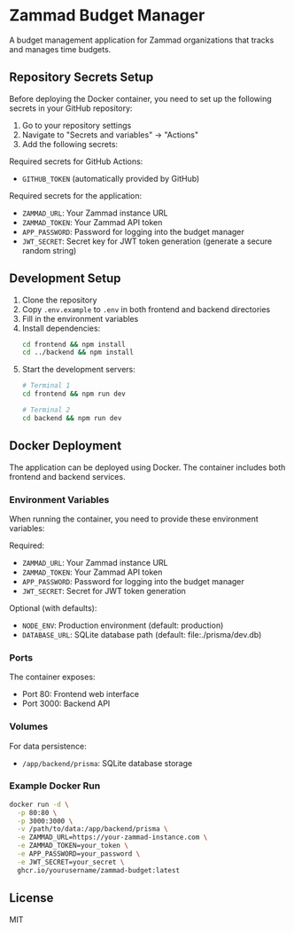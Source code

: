# Zammad Budget Manager

A budget management application for Zammad organizations that tracks and manages time budgets.

## Repository Secrets Setup

Before deploying the Docker container, you need to set up the following secrets in your GitHub repository:

1. Go to your repository settings
2. Navigate to "Secrets and variables" → "Actions"
3. Add the following secrets:

Required secrets for GitHub Actions:
- `GITHUB_TOKEN` (automatically provided by GitHub)

Required secrets for the application:
- `ZAMMAD_URL`: Your Zammad instance URL
- `ZAMMAD_TOKEN`: Your Zammad API token
- `APP_PASSWORD`: Password for logging into the budget manager
- `JWT_SECRET`: Secret key for JWT token generation (generate a secure random string)

## Development Setup

1. Clone the repository
2. Copy `.env.example` to `.env` in both frontend and backend directories
3. Fill in the environment variables
4. Install dependencies:
   ```bash
   cd frontend && npm install
   cd ../backend && npm install
   ```
5. Start the development servers:
   ```bash
   # Terminal 1
   cd frontend && npm run dev
   
   # Terminal 2
   cd backend && npm run dev
   ```

## Docker Deployment

The application can be deployed using Docker. The container includes both frontend and backend services.

### Environment Variables

When running the container, you need to provide these environment variables:

Required:
- `ZAMMAD_URL`: Your Zammad instance URL
- `ZAMMAD_TOKEN`: Your Zammad API token
- `APP_PASSWORD`: Password for logging into the budget manager
- `JWT_SECRET`: Secret for JWT token generation

Optional (with defaults):
- `NODE_ENV`: Production environment (default: production)
- `DATABASE_URL`: SQLite database path (default: file:./prisma/dev.db)

### Ports

The container exposes:
- Port 80: Frontend web interface
- Port 3000: Backend API

### Volumes

For data persistence:
- `/app/backend/prisma`: SQLite database storage

### Example Docker Run

```bash
docker run -d \
  -p 80:80 \
  -p 3000:3000 \
  -v /path/to/data:/app/backend/prisma \
  -e ZAMMAD_URL=https://your-zammad-instance.com \
  -e ZAMMAD_TOKEN=your_token \
  -e APP_PASSWORD=your_password \
  -e JWT_SECRET=your_secret \
  ghcr.io/yourusername/zammad-budget:latest
```

## License

MIT